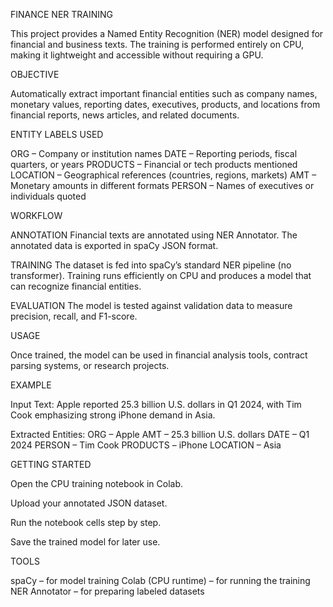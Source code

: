 FINANCE NER TRAINING

This project provides a Named Entity Recognition (NER) model designed for financial and business texts. The training is performed entirely on CPU, making it lightweight and accessible without requiring a GPU.

OBJECTIVE

Automatically extract important financial entities such as company names, monetary values, reporting dates, executives, products, and locations from financial reports, news articles, and related documents.

ENTITY LABELS USED

ORG – Company or institution names
DATE – Reporting periods, fiscal quarters, or years
PRODUCTS – Financial or tech products mentioned
LOCATION – Geographical references (countries, regions, markets)
AMT – Monetary amounts in different formats
PERSON – Names of executives or individuals quoted

WORKFLOW

ANNOTATION
Financial texts are annotated using NER Annotator. The annotated data is exported in spaCy JSON format.

TRAINING
The dataset is fed into spaCy’s standard NER pipeline (no transformer). Training runs efficiently on CPU and produces a model that can recognize financial entities.

EVALUATION
The model is tested against validation data to measure precision, recall, and F1-score.

USAGE

Once trained, the model can be used in financial analysis tools, contract parsing systems, or research projects.

EXAMPLE

Input Text:
Apple reported 25.3 billion U.S. dollars in Q1 2024, with Tim Cook emphasizing strong iPhone demand in Asia.

Extracted Entities:
ORG – Apple
AMT – 25.3 billion U.S. dollars
DATE – Q1 2024
PERSON – Tim Cook
PRODUCTS – iPhone
LOCATION – Asia

GETTING STARTED

Open the CPU training notebook in Colab.

Upload your annotated JSON dataset.

Run the notebook cells step by step.

Save the trained model for later use.

TOOLS

spaCy – for model training
Colab (CPU runtime) – for running the training
NER Annotator – for preparing labeled datasets
